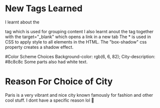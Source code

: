 # New Tags Learned
I learnt about the <div></div> tag which is used for grouping content
I also learnt anout the <a> tag together with the target="_blank" which opens a link in a new tab
The * is used in CSS to apply style to all elements in the HTML.
The "box-shadow" css property creates a shadow effect.

#Color Scheme Choices
Background-color: rgb(6, 6, 82);
City-description: #8c8c8c
Some parts also had white text.

# Reason For Choice of City
Paris is a very vibrant and nice city known famously for fashion and other cool stuff.
I dont have a specific reason lol 🤣

